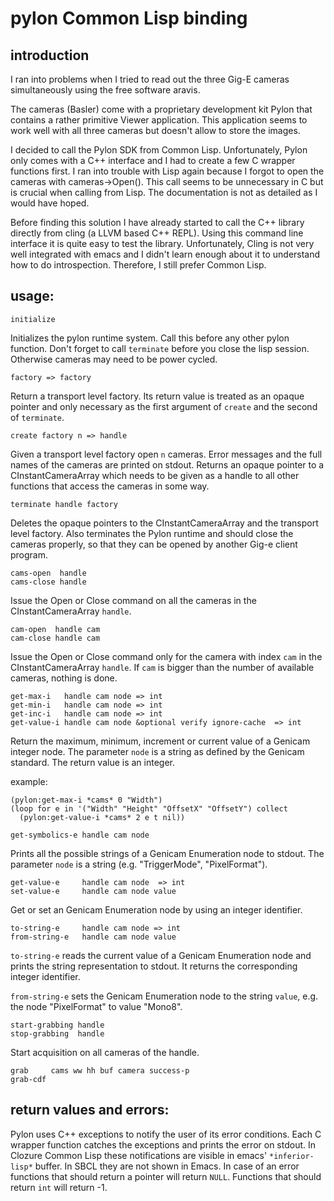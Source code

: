 # pylon Common Lisp binding

## introduction

I ran into problems when I tried to read out the three Gig-E cameras
simultaneously using the free software aravis. 

The cameras (Basler) come with a proprietary development kit Pylon
that contains a rather primitive Viewer application. This application
seems to work well with all three cameras but doesn't allow to store
the images.

I decided to call the Pylon SDK from Common Lisp. Unfortunately, Pylon
only comes with a C++ interface and I had to create a few C wrapper
functions first. I ran into trouble with Lisp again because I forgot
to open the cameras with cameras->Open(). This call seems to be
unnecessary in C but is crucial when calling from Lisp. The
documentation is not as detailed as I would have hoped.

Before finding this solution I have already started to call the C++
library directly from cling (a LLVM based C++ REPL). Using this
command line interface it is quite easy to test the
library. Unfortunately, Cling is not very well integrated with emacs
and I didn't learn enough about it to understand how to do
introspection. Therefore, I still prefer Common Lisp.

## usage:

``` initialize ```

Initializes the pylon runtime system. Call this before any other pylon
function. Don't forget to call `terminate` before you close the lisp
session. Otherwise cameras may need to be power cycled.

``` factory => factory ```

Return a transport level factory. Its return value is treated as an
opaque pointer and only necessary as the first argument of `create`
and the second of `terminate`.


``` create factory n => handle ```

Given a transport level factory open `n` cameras. Error messages and
the full names of the cameras are printed on stdout.  Returns an
opaque pointer to a CInstantCameraArray which needs to be given as a
handle to all other functions that access the cameras in some way.

``` terminate handle factory ```

Deletes the opaque pointers to the CInstantCameraArray and the
transport level factory. Also terminates the Pylon runtime and should
close the cameras properly, so that they can be opened by another
Gig-e client program.


```
cams-open  handle 
cams-close handle
```

Issue the Open or Close command on all the cameras in the
CInstantCameraArray `handle`.


```
cam-open  handle cam 
cam-close handle cam
```

Issue the Open or Close command only for the camera with index `cam`
in the CInstantCameraArray `handle`. If `cam` is bigger than the
number of available cameras, nothing is done.

``` 
get-max-i   handle cam node => int
get-min-i   handle cam node => int
get-inc-i   handle cam node => int
get-value-i handle cam node &optional verify ignore-cache  => int
```

Return the maximum, minimum, increment or current value of a Genicam
integer node. The parameter `node` is a string as defined by the
Genicam standard. The return value is an integer.

example: 
```common-lisp
(pylon:get-max-i *cams* 0 "Width")
(loop for e in '("Width" "Height" "OffsetX" "OffsetY") collect
  (pylon:get-value-i *cams* 2 e t nil))
```

```
get-symbolics-e handle cam node
```

Prints all the possible strings of a Genicam Enumeration node to
stdout.  The parameter `node` is a string (e.g. "TriggerMode",
"PixelFormat").

```
get-value-e     handle cam node  => int
set-value-e     handle cam node value
```

Get or set an Genicam Enumeration node by using an integer identifier.


```
to-string-e     handle cam node => int
from-string-e   handle cam node value
```

`to-string-e` reads the current value of a Genicam Enumeration node
and prints the string representation to stdout. It returns the
corresponding integer identifier.

`from-string-e` sets the Genicam Enumeration node to the string
`value`, e.g. the node "PixelFormat" to value "Mono8".

```
start-grabbing handle
stop-grabbing  handle
```

Start acquisition on all cameras of the handle.


```
grab     cams ww hh buf camera success-p
grab-cdf
```

##  return values and errors:

Pylon uses C++ exceptions to notify the user of its error
conditions. Each C wrapper function catches the exceptions and prints
the error on stdout. In Clozure Common Lisp these notifications are
visible in emacs' `*inferior-lisp*` buffer. In SBCL they are not shown
in Emacs. In case of an error functions that should return a pointer
will return `NULL`. Functions that should return `int` will return -1.